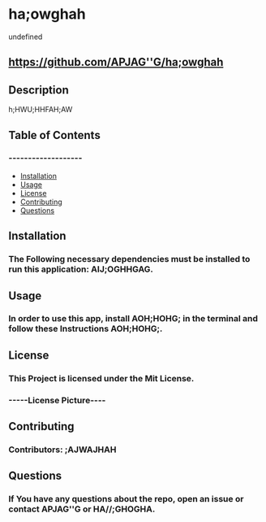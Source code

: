 
  # ha;owghah

  undefined

  ## https://github.com/APJAG''G/ha;owghah

  ## Description

  h;HWU;HHFAH;AW
  ## Table of Contents

  ### -------------------

  * [Installation](#installation)
  * [Usage](#usage)
  * [License](#license)
  * [Contributing](#contributing)
  * [Questions](#questions)

  ## Installation

  ### The Following necessary dependencies must be installed to run this application: AIJ;OGHHGAG.
  
  ## Usage

  ### In order to use this app, install AOH;HOHG; in the terminal and follow these Instructions AOH;HOHG;.
  
  ## License
  
  ### This Project is licensed under the Mit License.
  
  ### -----License Picture----
  
  ## Contributing
  
  ### Contributors: ;AJWAJHAH
  
  ## Questions
  
  ### If You have any questions about the repo, open an issue or contact APJAG''G or HA//;GHOGHA.

